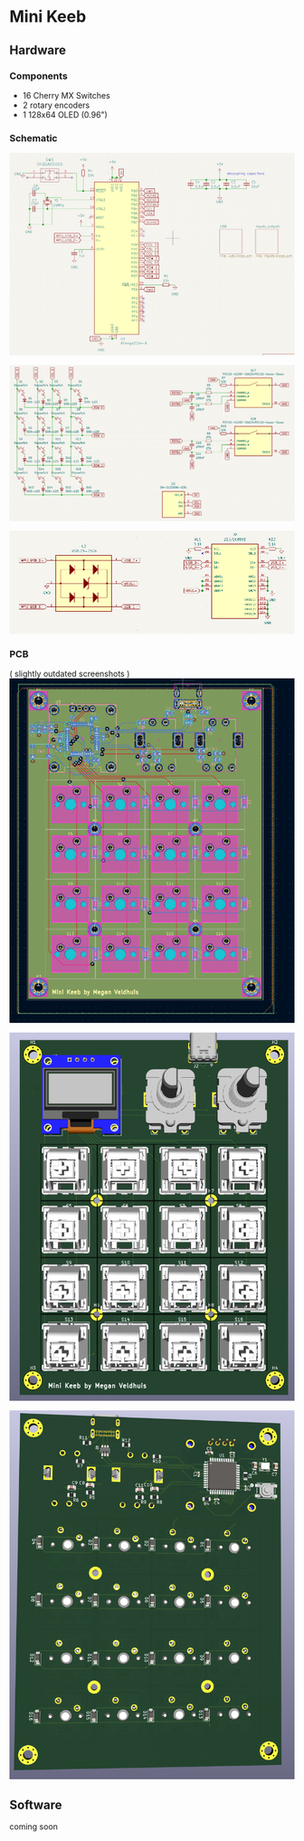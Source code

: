 # Mini Keeb

## Hardware

### Components

- 16 Cherry MX Switches
- 2 rotary encoders
- 1 128x64 OLED (0.96")

### Schematic

![Schematic of the ATMega32U4 and its connections ](images/schematic_MCU.png)

![Schematic of inputs and outputs (switches, rotary encoders, OLED)](images/schematic_inputs.png)

![Schematic of USBC connection](images/schematic_USB.png)

### PCB

( slightly outdated screenshots )
![Screenshot of PCB routing diagram](images/PCB_wiring.png)

![Screenshot of the front of the PCB, showing the keys, OLED, and rotary encoders](images/PCB_front_3D_view.png)

![Screenshot of the back of the PCB](images/PCB_back_3D_view.png)

## Software

coming soon
